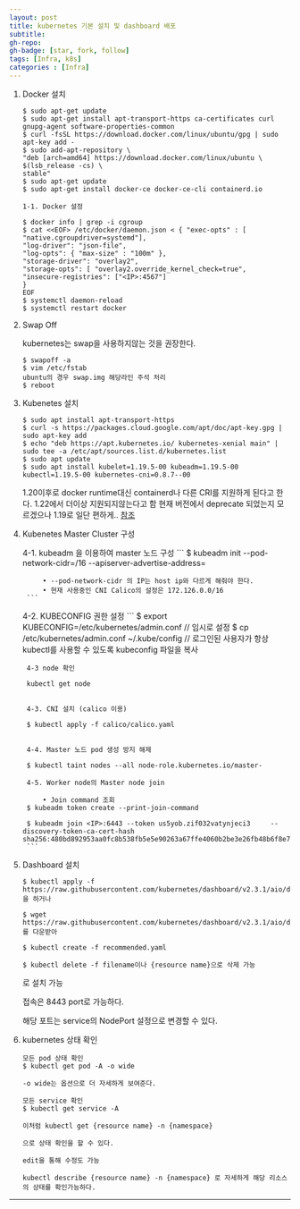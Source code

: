 ```yaml
---
layout: post
title: kubernetes 기본 설치 및 dashboard 배포
subtitle: 
gh-repo: 
gh-badge: [star, fork, follow]
tags: [Infra, k8s]
categories : [Infra]
---
```


1. Docker 설치
    ```
	$ sudo apt-get update
	$ sudo apt-get install apt-transport-https ca-certificates curl gnupg-agent software-properties-common
	$ curl -fsSL https://download.docker.com/linux/ubuntu/gpg | sudo apt-key add -
	$ sudo add-apt-repository \
	"deb [arch=amd64] https://download.docker.com/linux/ubuntu \
	$(lsb_release -cs) \
	stable"
	$ sudo apt-get update
	$ sudo apt-get install docker-ce docker-ce-cli containerd.io

	1-1. Docker 설정

	$ docker info | grep -i cgroup 
	$ cat <<EOF> /etc/docker/daemon.json < { "exec-opts" : [ "native.cgroupdriver=systemd"],
	"log-driver": "json-file",
	"log-opts": { "max-size" : "100m" },
	"storage-driver": "overlay2",
	"storage-opts": [ "overlay2.override_kernel_check=true",
	"insecure-registries": ["<IP>:4567"]
	}
	EOF
	$ systemctl daemon-reload
	$ systemctl restart docker
	```

2. Swap Off

	kubernetes는 swap을 사용하지않는 것을 권장한다.

	```
	$ swapoff -a
	$ vim /etc/fstab
	ubuntu의 경우 swap.img 해당라인 주석 처리
	$ reboot
	```

3. Kubenetes 설치
	```
	$ sudo apt install apt-transport-https
	$ curl -s https://packages.cloud.google.com/apt/doc/apt-key.gpg | sudo apt-key add
	$ echo "deb https://apt.kubernetes.io/ kubernetes-xenial main" | sudo tee -a /etc/apt/sources.list.d/kubernetes.list
	$ sudo apt update
	$ sudo apt install kubelet=1.19.5-00 kubeadm=1.19.5-00 kubectl=1.19.5-00 kubernetes-cni=0.8.7--00
	```

	1.20이후로 docker runtime대신 containerd나 다른 CRI를 지원하게 된다고 한다. 1.22에서 더이상 지원되지않는다고 함
	현재 버전에서 deprecate 되었는지 모르겠으나 1.19로 일단 편하게..
	[참조](https://kubernetes.io/blog/2020/12/02/dont-panic-kubernetes-and-docker/)

4. Kubenetes Master Cluster 구성

	4-1. kubeadm 을 이용하여 master 노드 구성
		```
		$ kubeadm init --pod-network-cidr=<IP>/16 --apiserver-advertise-address=<host ip>

			• --pod-network-cidr 의 IP는 host ip와 다르게 해줘야 한다.
			• 현재 사용중인 CNI Calico의 설정은 172.126.0.0/16
		```

	4-2. KUBECONFIG 권한 설정
		```
		$ export KUBECONFIG=/etc/kubernetes/admin.conf // 임시로 설정
		$ cp /etc/kubernetes/admin.conf ~/.kube/config // 로그인된 사용자가 항상 kubectl를 사용할 수 있도록 kubeconfig 파일을 복사

		4-3 node 확인

		kubectl get node


		4-3. CNI 설치 (calico 이용)

		$ kubectl apply -f calico/calico.yaml


		4-4. Master 노드 pod 생성 방지 해제

		$ kubectl taint nodes --all node-role.kubernetes.io/master-

		4-5. Worker node의 Master node join

			• Join command 조회
		$ kubeadm token create --print-join-command

		$ kubeadm join <IP>:6443 --token us5yob.zif032vatynjeci3     --discovery-token-ca-cert-hash sha256:480bd892953aa0fc8b538fb5e5e90263a67ffe4060b2be3e26fb48b6f8e71e63
		```

5. Dashboard 설치

	```
	$ kubectl apply -f https://raw.githubusercontent.com/kubernetes/dashboard/v2.3.1/aio/deploy/recommended.yaml 을 하거나 
 
	$ wget https://raw.githubusercontent.com/kubernetes/dashboard/v2.3.1/aio/deploy/recommended.yaml를 다운받아

	$ kubectl create -f recommended.yaml 

	$ kubectl delete -f filename이나 {resource name}으로 삭제 가능
	```

	로 설치 가능

	접속은 8443 port로 가능하다.

	해당 포트는 service의 NodePort 설정으로 변경할 수 있다.

6. kubernetes 상태 확인
	```
	모든 pod 상태 확인  
	$ kubectl get pod -A -o wide

	-o wide는 옵션으로 더 자세하게 보여준다.

	모든 service 확인  
	$ kubectl get service -A

	이처럼 kubectl get {resource name} -n {namespace}

	으로 상태 확인을 할 수 있다. 

	edit을 통해 수정도 가능

	kubectl describe {resource name} -n {namespace} 로 자세하게 해당 리소스의 상태를 확인가능하다.
	```

---

